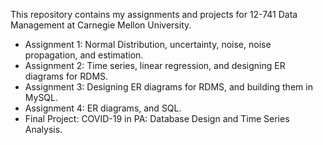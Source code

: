 This repository contains my assignments and projects for 12-741 Data Management at Carnegie Mellon University.
* Assignment 1: Normal Distribution, uncertainty, noise, noise propagation, and estimation.
* Assignment 2: Time series, linear regression, and designing ER diagrams for RDMS.
* Assignment 3: Designing ER diagrams for RDMS, and building them in MySQL.
* Assignment 4: ER diagrams, and SQL.
* Final Project: COVID-19 in PA: Database Design and Time Series Analysis.

